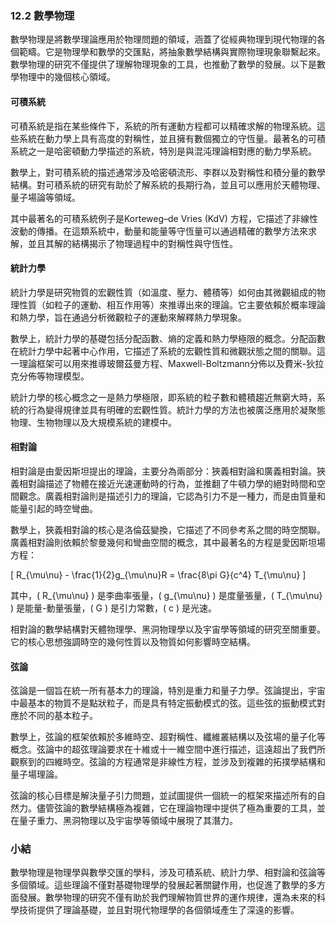 ### 12.2 數學物理

數學物理是將數學理論應用於物理問題的領域，涵蓋了從經典物理到現代物理的各個範疇。它是物理學和數學的交匯點，將抽象數學結構與實際物理現象聯繫起來。數學物理的研究不僅提供了理解物理現象的工具，也推動了數學的發展。以下是數學物理中的幾個核心領域。

#### 可積系統

可積系統是指在某些條件下，系統的所有運動方程都可以精確求解的物理系統。這些系統在動力學上具有高度的對稱性，並且擁有數個獨立的守恆量。最著名的可積系統之一是哈密頓動力學描述的系統，特別是與混沌理論相對應的動力學系統。

數學上，對可積系統的描述通常涉及哈密頓流形、李群以及對稱性和積分量的數學結構。對可積系統的研究有助於了解系統的長期行為，並且可以應用於天體物理、量子場論等領域。

其中最著名的可積系統例子是Korteweg–de Vries (KdV) 方程，它描述了非線性波動的傳播。在這類系統中，動量和能量等守恆量可以通過精確的數學方法來求解，並且其解的結構揭示了物理過程中的對稱性與守恆性。

#### 統計力學

統計力學是研究物質的宏觀性質（如溫度、壓力、體積等）如何由其微觀組成的物理性質（如粒子的運動、相互作用等）來推導出來的理論。它主要依賴於概率理論和熱力學，旨在通過分析微觀粒子的運動來解釋熱力學現象。

數學上，統計力學的基礎包括分配函數、熵的定義和熱力學極限的概念。分配函數在統計力學中起著中心作用，它描述了系統的宏觀性質和微觀狀態之間的關聯。這一理論框架可以用來推導玻爾茲曼方程、Maxwell-Boltzmann分佈以及費米-狄拉克分佈等物理模型。

統計力學的核心概念之一是熱力學極限，即系統的粒子數和體積趨近無窮大時，系統的行為變得規律並具有明確的宏觀性質。統計力學的方法也被廣泛應用於凝聚態物理、生物物理以及大規模系統的建模中。

#### 相對論

相對論是由愛因斯坦提出的理論，主要分為兩部分：狹義相對論和廣義相對論。狹義相對論描述了物體在接近光速運動時的行為，並推翻了牛頓力學的絕對時間和空間觀念。廣義相對論則是描述引力的理論，它認為引力不是一種力，而是由質量和能量引起的時空彎曲。

數學上，狹義相對論的核心是洛倫茲變換，它描述了不同參考系之間的時空關聯。廣義相對論則依賴於黎曼幾何和彎曲空間的概念，其中最著名的方程是愛因斯坦場方程：

\[
R_{\mu\nu} - \frac{1}{2}g_{\mu\nu}R = \frac{8\pi G}{c^4} T_{\mu\nu}
\]

其中，\( R_{\mu\nu} \) 是李曲率張量，\( g_{\mu\nu} \) 是度量張量，\( T_{\mu\nu} \) 是能量-動量張量，\( G \) 是引力常數，\( c \) 是光速。

相對論的數學結構對天體物理學、黑洞物理學以及宇宙學等領域的研究至關重要。它的核心思想強調時空的幾何性質以及物質如何影響時空結構。

#### 弦論

弦論是一個旨在統一所有基本力的理論，特別是重力和量子力學。弦論提出，宇宙中最基本的物質不是點狀粒子，而是具有特定振動模式的弦。這些弦的振動模式對應於不同的基本粒子。

數學上，弦論的框架依賴於多維時空、超對稱性、纖維叢結構以及弦場的量子化等概念。弦論中的超弦理論要求在十維或十一維空間中進行描述，這遠超出了我們所觀察到的四維時空。弦論的方程通常是非線性方程，並涉及到複雜的拓撲學結構和量子場理論。

弦論的核心目標是解決量子引力問題，並試圖提供一個統一的框架來描述所有的自然力。儘管弦論的數學結構極為複雜，它在理論物理中提供了極為重要的工具，並在量子重力、黑洞物理以及宇宙學等領域中展現了其潛力。

### 小結

數學物理是物理學與數學交匯的學科，涉及可積系統、統計力學、相對論和弦論等多個領域。這些理論不僅對基礎物理學的發展起著關鍵作用，也促進了數學的多方面發展。數學物理的研究不僅有助於我們理解物質世界的運作規律，還為未來的科學技術提供了理論基礎，並且對現代物理學的各個領域產生了深遠的影響。